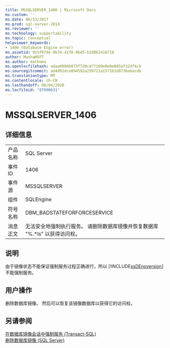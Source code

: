 ```yaml
---
title: MSSQLSERVER_1406 | Microsoft Docs
ms.custom: ''
ms.date: 06/13/2017
ms.prod: sql-server-2014
ms.reviewer: ''
ms.technology: supportability
ms.topic: conceptual
helpviewer_keywords:
- 1406 (Database Engine error)
ms.assetid: 915f97de-9b74-41f8-8bd5-b2d061416718
author: MashaMSFT
ms.author: mathoma
ms.openlocfilehash: adaa0084b875f720c477189e0e8e085af124f4cb
ms.sourcegitcommit: ad4d92dce894592a259721a1571b1d8736abacdb
ms.translationtype: MT
ms.contentlocale: zh-CN
ms.lasthandoff: 08/04/2020
ms.locfileid: "87690631"
---
```

# <a name="mssqlserver_1406"></a>MSSQLSERVER_1406
    
## <a name="details"></a>详细信息  
  
|||  
|-|-|  
|产品名称|SQL Server|  
|事件 ID|1406|  
|事件源|MSSQLSERVER|  
|组件|SQLEngine|  
|符号名称|DBM_BADSTATEFORFORCESERVICE|  
|消息正文|无法安全地强制执行服务。 请删除数据库镜像并恢复数据库 "%.*ls" 以获得访问权。|  
  
## <a name="explanation"></a>说明  
 由于镜像状态不能保证强制服务过程正确进行，所以 [!INCLUDE[ssDEnoversion](../../includes/ssdenoversion-md.md)] 不能强制服务。  
  
## <a name="user-action"></a>用户操作  
 删除数据库镜像。 然后可以恢复该镜像数据库以获得它的访问权。  
  
## <a name="see-also"></a>另请参阅  
 [在数据库镜像会话中强制服务 (Transact-SQL)](../../database-engine/database-mirroring/force-service-in-a-database-mirroring-session-transact-sql.md)   
 [删除数据库镜像 (SQL Server)](../../database-engine/database-mirroring/database-mirroring-sql-server.md)  
  
  
